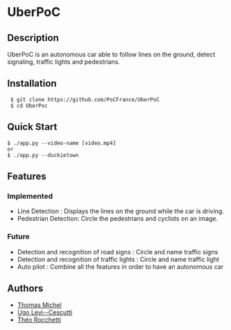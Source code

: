 # UberPoC



## Description
UberPoC is an autonomous car able to follow lines on the ground, detect signaling, traffic lights and pedestrians.



## Installation

```
 $ git clone https://github.com/PoCFrance/UberPoC
 $ cd UberPoc
```


## Quick Start

```
$ ./app.py --video-name [video.mp4]
or
$ ./app.py --duckietown
```



## Features



### Implemented

- Line Detection : Displays the lines on the ground while the car is driving.
- Pedestrian Detection: Circle the pedestrians and cyclists on an image.



### Future

- Detection and recognition of road signs : Circle and name traffic signs
- Detection and recognition of traffic lights : Circle and name traffic light
- Auto pilot : Combine all the features in order to have an autonomous car



## Authors

 - [Thomas Michel](https://github.com/pr0m3th3usEx)
 - [Ugo Levi--Cescutti](https://github.com/ugo94490)
 - [Théo Rocchetti](https://github.com/DCMaker76)
